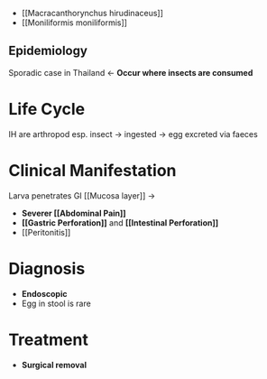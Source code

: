 - [[Macracanthorynchus hirudinaceus]]
- [[Moniliformis moniliformis]]

## Epidemiology
Sporadic case in Thailand <- **Occur where insects are consumed**

# Life Cycle
IH are arthropod esp. insect -> ingested -> egg excreted via faeces

# Clinical Manifestation
Larva penetrates GI [[Mucosa layer]] ->
- **Severer [[Abdominal Pain]]**
- **[[Gastric Perforation]]** and **[[Intestinal Perforation]]**
- [[Peritonitis]]

# Diagnosis
- **Endoscopic**
- Egg in stool is rare

# Treatment
- **Surgical removal**
